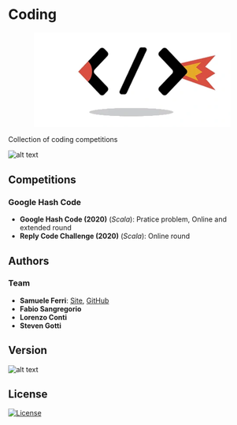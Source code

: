 # Coding

<p align="center">
<img src="https://github.com/samuelexferri/coding/blob/master/images/coding.png" width="400">
</p>

Collection of coding competitions

![alt text](https://img.shields.io/badge/Language-English-infomrmational?style=for-the-badge)

## Competitions

### Google Hash Code

-   **Google Hash Code (2020)** (_Scala_): Pratice problem, Online and extended round
-   **Reply Code Challenge (2020)** (_Scala_): Online round

## Authors

### Team

-   **Samuele Ferri**: [Site](https://samuelexferri.com), [GitHub](https://github.com/samuelexferri)
-   **Fabio Sangregorio**
-   **Lorenzo Conti**
-   **Steven Gotti**

## Version

![alt text](https://img.shields.io/badge/Version-0.0.1-blue.svg?style=for-the-badge)

## License

[![License](https://img.shields.io/badge/License-MIT_License-blue.svg?style=for-the-badge)](https://badges.mit-license.org)

